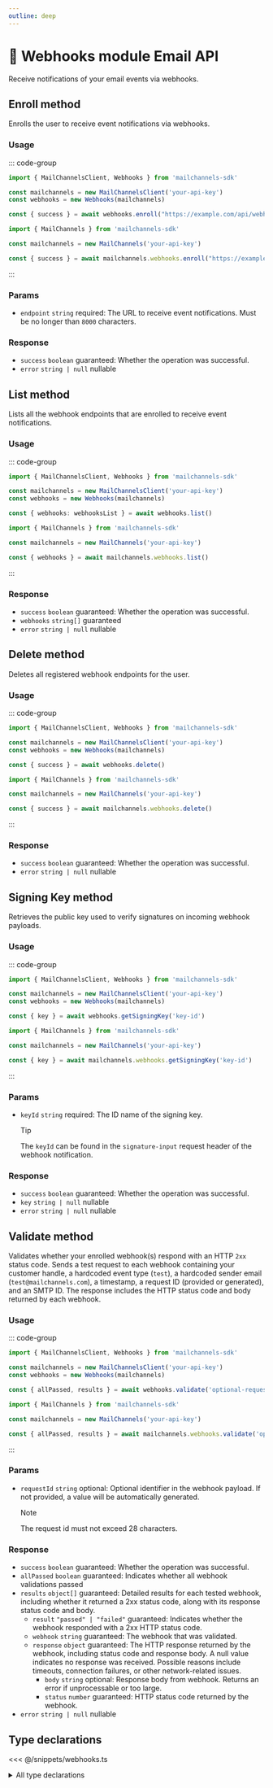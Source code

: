 ```yaml
---
outline: deep
---
```


# 📢 Webhooks <Badge>module</Badge> <Badge>Email API</Badge>

<!-- #region description -->
Receive notifications of your email events via webhooks.
<!-- #endregion description -->

## Enroll <Badge type="info">method</Badge>

Enrolls the user to receive event notifications via webhooks.

### Usage

::: code-group
```ts [modular.ts]
import { MailChannelsClient, Webhooks } from 'mailchannels-sdk'

const mailchannels = new MailChannelsClient('your-api-key')
const webhooks = new Webhooks(mailchannels)

const { success } = await webhooks.enroll("https://example.com/api/webhooks/mailchannels")
```

```ts [full.ts]
import { MailChannels } from 'mailchannels-sdk'

const mailchannels = new MailChannels('your-api-key')

const { success } = await mailchannels.webhooks.enroll("https://example.com/api/webhooks/mailchannels")
```
:::

### Params

- `endpoint` `string` <Badge type="danger">required</Badge>: The URL to receive event notifications. Must be no longer than `8000` characters.

### Response

- `success` `boolean` <Badge>guaranteed</Badge>: Whether the operation was successful.
- `error` `string | null` <Badge type="warning">nullable</Badge>

## List <Badge type="info">method</Badge>

Lists all the webhook endpoints that are enrolled to receive event notifications.

### Usage

::: code-group
```ts [modular.ts]
import { MailChannelsClient, Webhooks } from 'mailchannels-sdk'

const mailchannels = new MailChannelsClient('your-api-key')
const webhooks = new Webhooks(mailchannels)

const { webhooks: webhooksList } = await webhooks.list()
```

```ts [full.ts]
import { MailChannels } from 'mailchannels-sdk'

const mailchannels = new MailChannels('your-api-key')

const { webhooks } = await mailchannels.webhooks.list()
```
:::

### Response

- `success` `boolean` <Badge>guaranteed</Badge>: Whether the operation was successful.
- `webhooks` `string[]` <Badge>guaranteed</Badge>
- `error` `string | null` <Badge type="warning">nullable</Badge>

## Delete <Badge type="info">method</Badge>

Deletes all registered webhook endpoints for the user.

### Usage

::: code-group
```ts [modular.ts]
import { MailChannelsClient, Webhooks } from 'mailchannels-sdk'

const mailchannels = new MailChannelsClient('your-api-key')
const webhooks = new Webhooks(mailchannels)

const { success } = await webhooks.delete()
```

```ts [full.ts]
import { MailChannels } from 'mailchannels-sdk'

const mailchannels = new MailChannels('your-api-key')

const { success } = await mailchannels.webhooks.delete()
```
:::

### Response

- `success` `boolean` <Badge>guaranteed</Badge>: Whether the operation was successful.
- `error` `string | null` <Badge type="warning">nullable</Badge>

## Signing Key <Badge type="info">method</Badge>

Retrieves the public key used to verify signatures on incoming webhook payloads.

### Usage

::: code-group
```ts [modular.ts]
import { MailChannelsClient, Webhooks } from 'mailchannels-sdk'

const mailchannels = new MailChannelsClient('your-api-key')
const webhooks = new Webhooks(mailchannels)

const { key } = await webhooks.getSigningKey('key-id')
```

```ts [full.ts]
import { MailChannels } from 'mailchannels-sdk'

const mailchannels = new MailChannels('your-api-key')

const { key } = await mailchannels.webhooks.getSigningKey('key-id')
```
:::

### Params

- `keyId` `string` <Badge type="danger">required</Badge>: The ID name of the signing key.
  > [!TIP]
  > The `keyId` can be found in the `signature-input` request header of the webhook notification.

### Response

- `success` `boolean` <Badge>guaranteed</Badge>: Whether the operation was successful.
- `key` `string | null` <Badge type="warning">nullable</Badge>
- `error` `string | null` <Badge type="warning">nullable</Badge>

## Validate <Badge type="info">method</Badge>

Validates whether your enrolled webhook(s) respond with an HTTP `2xx` status code. Sends a test request to each webhook containing your customer handle, a hardcoded event type (`test`), a hardcoded sender email (`test@mailchannels.com`), a timestamp, a request ID (provided or generated), and an SMTP ID. The response includes the HTTP status code and body returned by each webhook.

### Usage

::: code-group
```ts [modular.ts]
import { MailChannelsClient, Webhooks } from 'mailchannels-sdk'

const mailchannels = new MailChannelsClient('your-api-key')
const webhooks = new Webhooks(mailchannels)

const { allPassed, results } = await webhooks.validate('optional-request-id')
```

```ts [full.ts]
import { MailChannels } from 'mailchannels-sdk'

const mailchannels = new MailChannels('your-api-key')

const { allPassed, results } = await mailchannels.webhooks.validate('optional-request-id')
```
:::

### Params

- `requestId` `string` <Badge type="info">optional</Badge>: Optional identifier in the webhook payload. If not provided, a value will be automatically generated.
  > [!NOTE]
  > The request id must not exceed 28 characters.

### Response

- `success` `boolean` <Badge>guaranteed</Badge>: Whether the operation was successful.
- `allPassed` `boolean` <Badge>guaranteed</Badge>: Indicates whether all webhook validations passed
- `results` `object[]` <Badge>guaranteed</Badge>: Detailed results for each tested webhook, including whether it returned a 2xx status code, along with its response status code and body.
  - `result` `"passed" | "failed"` <Badge>guaranteed</Badge>: Indicates whether the webhook responded with a 2xx HTTP status code.
  - `webhook` `string` <Badge>guaranteed</Badge>: The webhook that was validated.
  - `response` `object` <Badge>guaranteed</Badge>: The HTTP response returned by the webhook, including status code and response body. A null value indicates no response was received. Possible reasons include timeouts, connection failures, or other network-related issues.
    - `body` `string` <Badge type="info">optional</Badge>: Response body from webhook. Returns an error if unprocessable or too large.
    - `status` `number` <Badge>guaranteed</Badge>: HTTP status code returned by the webhook.
- `error` `string | null` <Badge type="warning">nullable</Badge>

## Type declarations

<<< @/snippets/webhooks.ts

<details>
  <summary>All type declarations</summary>

  **Success Response**

  <<< @/snippets/success-response.ts

  **List type declarations**

  <<< @/snippets/webhooks-list-response.ts

  **Signing Key type declarations**

  <<< @/snippets/webhooks-signing-key-response.ts

  **Validate type declarations**

  <<< @/snippets/webhooks-validate-response.ts
</details>
